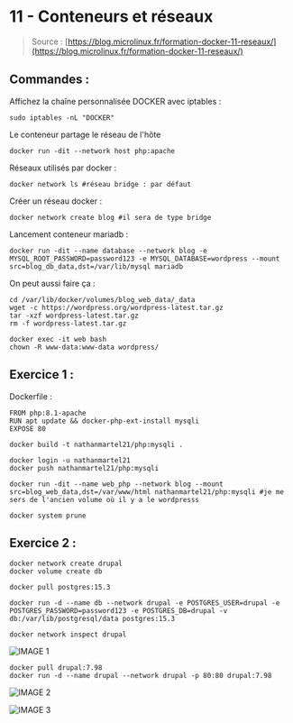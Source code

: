 # 11 - Conteneurs et réseaux

> Source : [https://blog.microlinux.fr/formation-docker-11-reseaux/](https://blog.microlinux.fr/formation-docker-11-reseaux/)

## Commandes : 

Affichez la chaîne personnalisée DOCKER avec iptables :

```
sudo iptables -nL "DOCKER"
```

Le conteneur partage le réseau de l'hôte

```
docker run -dit --network host php:apache
```

Réseaux utilisés par docker : 

```
docker network ls #réseau bridge : par défaut
```

Créer un réseau docker : 

```
docker network create blog #il sera de type bridge
```

Lancement conteneur mariadb : 

```
docker run -dit --name database --network blog -e MYSQL_ROOT_PASSWORD=password123 -e MYSQL_DATABASE=wordpress --mount src=blog_db_data,dst=/var/lib/mysql mariadb
```

On peut aussi faire ça : 

```
cd /var/lib/docker/volumes/blog_web_data/_data
wget -c https://wordpress.org/wordpress-latest.tar.gz
tar -xzf wordpress-latest.tar.gz
rm -f wordpress-latest.tar.gz

docker exec -it web bash
chown -R www-data:www-data wordpress/
```

## Exercice 1 : 

Dockerfile : 

```
FROM php:8.1-apache
RUN apt update && docker-php-ext-install mysqli
EXPOSE 80
```
```
docker build -t nathanmartel21/php:mysqli .

docker login -u nathanmartel21
docker push nathanmartel21/php:mysqli

docker run -dit --name web_php --network blog --mount src=blog_web_data,dst=/var/www/html nathanmartel21/php:mysqli #je me sers de l'ancien volume où il y a le wordpresss

docker system prune
```

## Exercice 2 :

```
docker network create drupal
docker volume create db

docker pull postgres:15.3

docker run -d --name db --network drupal -e POSTGRES_USER=drupal -e POSTGRES_PASSWORD=password123 -e POSTGRES_DB=drupal -v db:/var/lib/postgresql/data postgres:15.3

docker network inspect drupal
```

![IMAGE 1](./capture/1.png")

```
docker pull drupal:7.98
docker run -d --name drupal --network drupal -p 80:80 drupal:7.98
```

![IMAGE 2](./capture/2.png")

![IMAGE 3](./capture/3.png")
